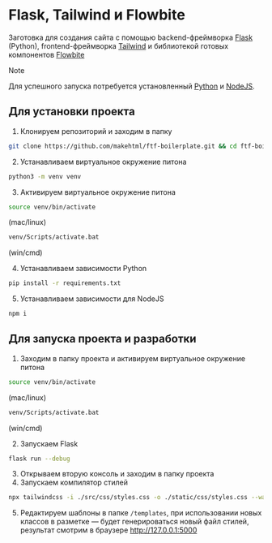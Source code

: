 # Flask, Tailwind и Flowbite

Заготовка для создания сайта с помощью backend-фреймворка [Flask](https://flask.palletsprojects.com/) (Python), frontend-фреймворка [Tailwind](https://tailwindcss.com/) и библиотекой готовых компонентов [Flowbite](https://flowbite.com/)

> [!NOTE]
> Для успешного запуска потребуется установленный [Python](https://www.python.org/downloads/) и [NodeJS](https://nodejs.org/en/download/current).

## Для установки проекта
1. Клонируем репозиторий и заходим в папку
```sh
git clone https://github.com/makehtml/ftf-boilerplate.git && cd ftf-boilerplate
```
2. Устанавливаем виртуальное окружение питона
```sh
python3 -m venv venv
```
3. Активируем виртуальное окружение питона
```sh
source venv/bin/activate
```
(mac/linux)
```sh
venv/Scripts/activate.bat
```
(win/cmd)

4. Устанавливаем зависимости Python
```sh
pip install -r requirements.txt
```
5. Устанавливаем зависимости для NodeJS
```sh
npm i
```

## Для запуска проекта и разработки
1. Заходим в папку проекта и активируем виртуальное окружение питона
```sh
source venv/bin/activate
```
(mac/linux)
```sh
venv/Scripts/activate.bat
```
(win/cmd)

2. Запускаем Flask
```sh
flask run --debug
```
3. Открываем вторую консоль и заходим в папку проекта
4. Запускаем компилятор стилей
```sh
npx tailwindcss -i ./src/css/styles.css -o ./static/css/styles.css --watch
```
5. Редактируем шаблоны в папке `/templates`, при использовании новых классов в разметке — будет генерироваться новый файл стилей, результат смотрим в браузере http://127.0.0.1:5000
